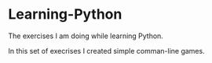 # Learning-Python
The exercises I am doing while learning Python.

In this set of execrises I created simple comman-line games.
